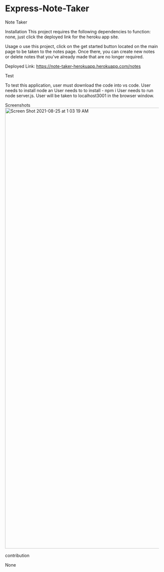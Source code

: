 # Express-Note-Taker
Note Taker

Installation 
This project requires the following dependencies to function: none, just click the deployed link for the heroku app site.

Usage
o use this project, click on the get started button located on the main page to be taken to the notes page. Once there, you can create new notes or delete notes that you've already made that are no longer required.

Deployed Link: https://note-taker-herokuapp.herokuapp.com/notes

Test

To test this application, user must download the code into vs code. 
User needs to install node  an 
User needs to to install - npm i
User needs to run node server.js. 
User will be taken to localhost3001 in the browser window.

Screenshots
<img width="1439" alt="Screen Shot 2021-08-25 at 1 03 19 AM" src="https://user-images.githubusercontent.com/84401029/130729664-292a5428-2b64-457e-9396-79af7912a4c7.png">


contribution

None
